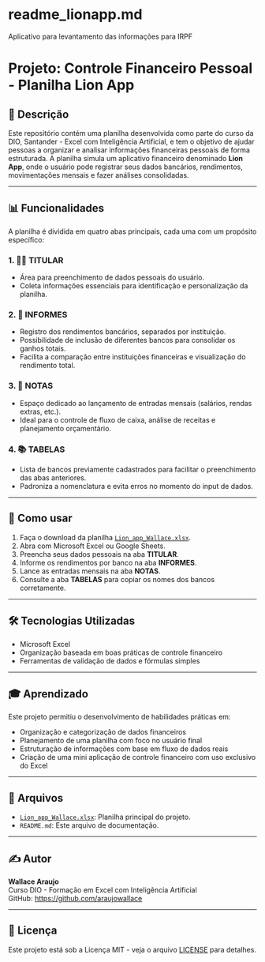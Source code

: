 # readme_lionapp.md

Aplicativo para levantamento das informações para IRPF

# Projeto: Controle Financeiro Pessoal - Planilha Lion App

## 📌 Descrição

Este repositório contém uma planilha desenvolvida como parte do curso da DIO, Santander - Excel com Inteligência Artificial, e tem o objetivo de ajudar pessoas a organizar e analisar informações financeiras pessoais de forma estruturada. A planilha simula um aplicativo financeiro denominado **Lion App**, onde o usuário pode registrar seus dados bancários, rendimentos, movimentações mensais e fazer análises consolidadas.

---

## 📊 Funcionalidades

A planilha é dividida em quatro abas principais, cada uma com um propósito específico:

### 1. 🧍‍♂️ TITULAR
- Área para preenchimento de dados pessoais do usuário.
- Coleta informações essenciais para identificação e personalização da planilha.

### 2. 🏦 INFORMES
- Registro dos rendimentos bancários, separados por instituição.
- Possibilidade de inclusão de diferentes bancos para consolidar os ganhos totais.
- Facilita a comparação entre instituições financeiras e visualização do rendimento total.

### 3. 📄 NOTAS
- Espaço dedicado ao lançamento de entradas mensais (salários, rendas extras, etc.).
- Ideal para o controle de fluxo de caixa, análise de receitas e planejamento orçamentário.

### 4. 📚 TABELAS
- Lista de bancos previamente cadastrados para facilitar o preenchimento das abas anteriores.
- Padroniza a nomenclatura e evita erros no momento do input de dados.

---

## 🚀 Como usar

1. Faça o download da planilha [`Lion_app_Wallace.xlsx`](./Lion_app_Wallace.xlsx).
2. Abra com Microsoft Excel ou Google Sheets.
3. Preencha seus dados pessoais na aba **TITULAR**.
4. Informe os rendimentos por banco na aba **INFORMES**.
5. Lance as entradas mensais na aba **NOTAS**.
6. Consulte a aba **TABELAS** para copiar os nomes dos bancos corretamente.

---

## 🛠️ Tecnologias Utilizadas

- Microsoft Excel
- Organização baseada em boas práticas de controle financeiro
- Ferramentas de validação de dados e fórmulas simples

---

## 🎓 Aprendizado

Este projeto permitiu o desenvolvimento de habilidades práticas em:

- Organização e categorização de dados financeiros
- Planejamento de uma planilha com foco no usuário final
- Estruturação de informações com base em fluxo de dados reais
- Criação de uma mini aplicação de controle financeiro com uso exclusivo do Excel

---

## 📁 Arquivos

- [`Lion_app_Wallace.xlsx`](./Lion_app_Wallace.xlsx): Planilha principal do projeto.
- `README.md`: Este arquivo de documentação.

---

## ✍️ Autor

**Wallace Araujo**  
Curso DIO - Formação em Excel com Inteligência Artificial  
GitHub: https://github.com/araujowallace

---

## 📝 Licença

Este projeto está sob a Licença MIT - veja o arquivo [LICENSE](./LICENSE) para detalhes.
